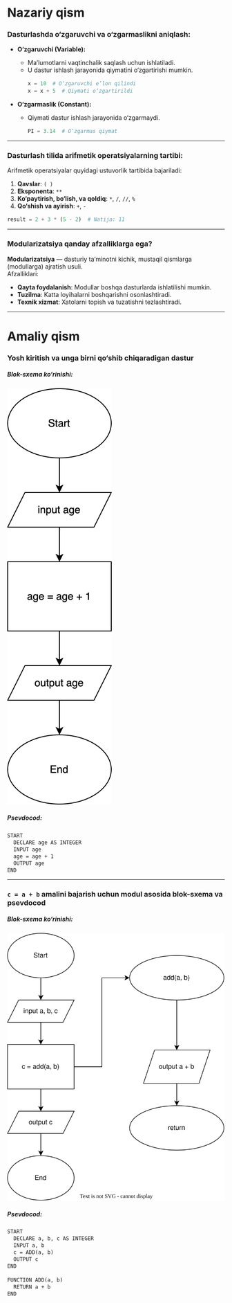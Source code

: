 
# **Nazariy qism**

### Dasturlashda o‘zgaruvchi va o‘zgarmaslikni aniqlash:

- **O‘zgaruvchi (Variable):**
  - Ma’lumotlarni vaqtinchalik saqlash uchun ishlatiladi.
  - U dastur ishlash jarayonida qiymatini o‘zgartirishi mumkin.
    ```python
    x = 10  # O‘zgaruvchi e’lon qilindi
    x = x + 5  # Qiymati o‘zgartirildi
    ```

- **O‘zgarmaslik (Constant):**
  - Qiymati dastur ishlash jarayonida o‘zgarmaydi.
    ```python
    PI = 3.14  # O‘zgarmas qiymat
    ```

---

### Dasturlash tilida arifmetik operatsiyalarning tartibi:
Arifmetik operatsiyalar quyidagi ustuvorlik tartibida bajariladi:

1. **Qavslar**: `( )`
2. **Eksponenta**: `**`
3. **Ko‘paytirish, bo‘lish, va qoldiq**: `*`, `/`, `//`, `%`
4. **Qo‘shish va ayirish**: `+`, `-`

```python
result = 2 + 3 * (5 - 2)  # Natija: 11
```

---

### Modularizatsiya qanday afzalliklarga ega?
**Modularizatsiya** — dasturiy ta’minotni kichik, mustaqil qismlarga (modullarga) ajratish usuli.  
Afzalliklari:
- **Qayta foydalanish**: Modullar boshqa dasturlarda ishlatilishi mumkin.
- **Tuzilma**: Katta loyihalarni boshqarishni osonlashtiradi.
- **Texnik xizmat**: Xatolarni topish va tuzatishni tezlashtiradi.

---

# **Amaliy qism**

### Yosh kiritish va unga birni qo‘shib chiqaradigan dastur

##### **Blok-sxema ko‘rinishi:**
![Example Flowchart](./topshiriq-2.1.svg)

##### **Psevdocod:**
```plaintext
START
  DECLARE age AS INTEGER
  INPUT age
  age = age + 1
  OUTPUT age
END
```

---

### `c = a + b` amalini bajarish uchun modul asosida blok-sxema va psevdocod

##### **Blok-sxema ko‘rinishi:**

![Example Flowchart](./topshiriq-2.2.svg)

##### **Psevdocod:**
```plaintext
START
  DECLARE a, b, c AS INTEGER
  INPUT a, b
  c = ADD(a, b)
  OUTPUT c
END

FUNCTION ADD(a, b)
  RETURN a + b
END
```